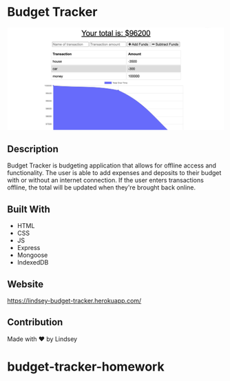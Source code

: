 # Budget Tracker
  

<img src="./public/images/budget-tracker.png" alt="Budget Tracker screenshot">

## Description

Budget Tracker is budgeting application that allows for offline access and functionality. The user is able to add expenses and deposits to their budget with or without an internet connection. If the user enters transactions offline, the total will be updated when they're brought back online.




## Built With
* HTML
* CSS
* JS
* Express
* Mongoose
* IndexedDB

## Website

 https://lindsey-budget-tracker.herokuapp.com/ 



## Contribution
Made with ❤️ by Lindsey 
# budget-tracker-homework